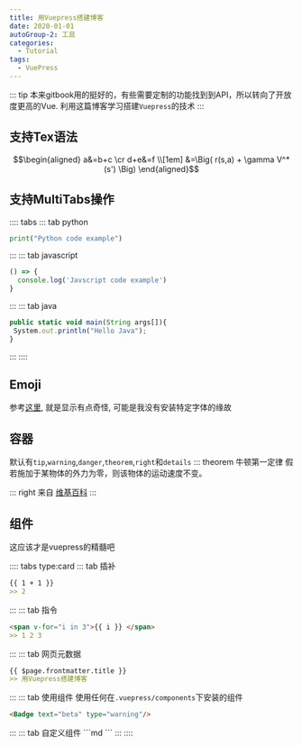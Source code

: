 ```yaml
---
title: 用Vuepress搭建博客
date: 2020-01-01
autoGroup-2: 工具
categories:
  - Tutorial
tags:
  - VuePress
---
```


::: tip
本来gitbook用的挺好的，有些需要定制的功能找到到API，所以转向了开放度更高的Vue. 利用这篇博客学习搭建`Vuepress`的技术
:::

<!-- more -->


## 支持Tex语法

$$\begin{aligned}
  a&=b+c \cr
  d+e&=f \\[1em]
     &=\Big( r(s,a) + \gamma V^*(s') \Big)
\end{aligned}$$

## 支持MultiTabs操作

:::: tabs
::: tab python
```python
print("Python code example")
```
:::
::: tab javascript
``` javascript
() => {
  console.log('Javscript code example')
}
```
:::
::: tab java
``` javascript
public static void main(String args[]){  
 System.out.println("Hello Java");  
}  
```
:::
::::

## Emoji
参考[这里](https://emoji.muan.co/), 就是显示有点奇怪, 可能是我没有安装特定字体的缘故

## 容器
默认有`tip`,`warning`,`danger`,`theorem`,`right`和`details`
::: theorem 牛顿第一定律
假若施加于某物体的外力为零，则该物体的运动速度不变。

::: right
来自 [维基百科](https://zh.wikipedia.org/wiki/%E7%89%9B%E9%A1%BF%E8%BF%90%E5%8A%A8%E5%AE%9A%E5%BE%8B)
:::

## 组件
这应该才是vuepress的精髓吧

:::: tabs type:card
::: tab 插补
```md
{{ 1 + 1 }}
>> 2
```
:::
::: tab 指令
```md
<span v-for="i in 3">{{ i }} </span>
>> 1 2 3
```
:::
::: tab 网页元数据
```md
{{ $page.frontmatter.title }}
>> 用Vuepress搭建博客
```
:::
::: tab 使用组件
使用任何在`.vuepress/components`下安装的组件
```md
<Badge text="beta" type="warning"/>
```
<Badge text="beta" type="warning"/>
:::
::: tab 自定义组件
```md
<quiz v-bind:quizNum=1 />
```
<quiz v-bind:quizNum=1 />
:::
::::

<!-- ## 图标
我还没弄清楚怎么把`plotly`导进来, 而且要找到`load-json`的办法 -->